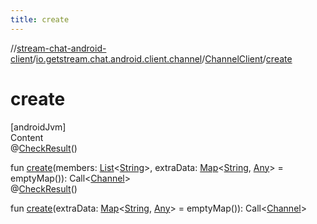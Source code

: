 ```yaml
---
title: create
---
```

//[stream-chat-android-client](../../../index.md)/[io.getstream.chat.android.client.channel](../index.md)/[ChannelClient](index.md)/[create](create.md)



# create  
[androidJvm]  
Content  
@[CheckResult](https://developer.android.com/reference/kotlin/androidx/annotation/CheckResult.html)()  
  
fun [create](create.md)(members: [List](https://kotlinlang.org/api/latest/jvm/stdlib/kotlin.collections/-list/index.html)&lt;[String](https://kotlinlang.org/api/latest/jvm/stdlib/kotlin/-string/index.html)&gt;, extraData: [Map](https://kotlinlang.org/api/latest/jvm/stdlib/kotlin.collections/-map/index.html)&lt;[String](https://kotlinlang.org/api/latest/jvm/stdlib/kotlin/-string/index.html), [Any](https://kotlinlang.org/api/latest/jvm/stdlib/kotlin/-any/index.html)&gt; = emptyMap()): Call&lt;[Channel](../../io.getstream.chat.android.client.models/Channel/index.md)&gt;  
@[CheckResult](https://developer.android.com/reference/kotlin/androidx/annotation/CheckResult.html)()  
  
fun [create](create.md)(extraData: [Map](https://kotlinlang.org/api/latest/jvm/stdlib/kotlin.collections/-map/index.html)&lt;[String](https://kotlinlang.org/api/latest/jvm/stdlib/kotlin/-string/index.html), [Any](https://kotlinlang.org/api/latest/jvm/stdlib/kotlin/-any/index.html)&gt; = emptyMap()): Call&lt;[Channel](../../io.getstream.chat.android.client.models/Channel/index.md)&gt;  



